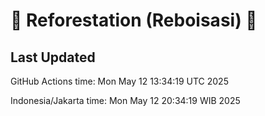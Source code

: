
# 🌳 Reforestation (Reboisasi) 🌲

## Last Updated

GitHub Actions time: Mon May 12 13:34:19 UTC 2025

Indonesia/Jakarta time: Mon May 12 20:34:19 WIB 2025
